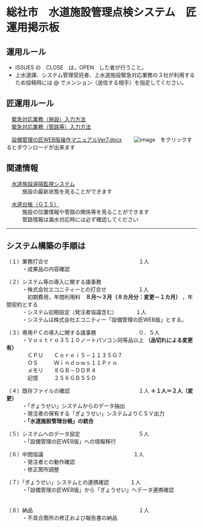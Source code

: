 # 総社市　水道施設管理点検システム　匠運用掲示板
## 運用ルール  
* ISSUES の　CLOSE　は，OPEN　した者が行うこと。  
* 上水道課、システム管理受託者、上水道施設緊急対応業務の３社が利用するため投稿時には @ でメンション（送信する相手）を指定してください。  

## 匠運用ルール  
　[緊急対応業務（施設）入力方法](https://github.com/soja-suidou/shisetu_kanri_tenken/blob/main/%E7%B7%8A%E6%80%A5%E5%AF%BE%E5%BF%9C%E6%A5%AD%E5%8B%99%EF%BC%88%E6%96%BD%E8%A8%AD%EF%BC%89%E5%85%A5%E5%8A%9B%E6%96%B9%E6%B3%95.md)  
　[緊急対応業務（管路等）入力方法](https://github.com/soja-suidou/shisetu_kanri_tenken/blob/main/%E7%B7%8A%E6%80%A5%E5%AF%BE%E5%BF%9C%E6%A5%AD%E5%8B%99%EF%BC%88%E7%AE%A1%E8%B7%AF%E7%AD%89%EF%BC%89%E5%85%A5%E5%8A%9B%E6%96%B9%E6%B3%95.md)

 　[設備管理の匠WEB版操作マニュアルVer7.docx](https://github.com/soja-suidou/shisetu_kanri_tenken/blob/main/%E8%A8%AD%E5%82%99%E7%AE%A1%E7%90%86%E3%81%AE%E5%8C%A0WEB%E7%89%88%E6%93%8D%E4%BD%9C%E3%83%9E%E3%83%8B%E3%83%A5%E3%82%A2%E3%83%ABVer7.docx) 　　![image](https://github.com/soja-suidou/shisetu_kanri_tenken/assets/139528738/1f6ceda6-cf3b-456a-a86b-90c8184c0dc1)　をクリックするとダウンロードが出来ます  
  
## 関連情報  
　[水道施設遠隔監視システム](https://github.com/soja-suidou/shisetu_kanri_tenken/blob/main/%E9%81%A0%E9%9A%94%E7%9B%A3%E8%A6%96%E3%82%B7%E3%82%B9%E3%83%86%E3%83%A0.md)  
　　　施設の最新状態を見ることができます

　[水道台帳（ＧＩＳ）](https://github.com/soja-suidou/shisetu_kanri_tenken/blob/main/%E6%B0%B4%E9%81%93%E5%8F%B0%E5%B8%B3%EF%BC%88%EF%BC%A7%EF%BC%A9%EF%BC%B3%EF%BC%89.md)  
　　　施設の位置情報や管路の関係等を見ることができます  
　　　管路情報は漏水対応時には必ず確認してください  

---
## システム構築の手順は
（１）業務打合せ　　　　　　　　　　　　　　　　　１人  
　　　・成果品の内容確認  

（２）システム等の導入に関する諸事務  
　　　・株式会社エコニティーとの打合せ　　　　　　１人  
　　　　初期費用，年間利用料　**８月～３月（８カ月分：変更－１カ月）** ，年間契約とする  
　　　・システム初期設定（発注者協議含む）　　　　１人  
　　　・システムは株式会社エコニティー「設備管理の匠WEB版」とする。  

（３）専用ＰＣの導入に関する諸事務　　　　　　　　０．５人  
　　　・Ｖｏｓｔｒｏ３５１０ノートパソコン同等品以上 **（品切れによる変更有）**    
　　　　ＣＰＵ　　Ｃｏｒｅｉ５－１１３５Ｇ７  
　　　　ＯＳ　　　Ｗｉｎｄｏｗｓ１１Ｐｒｏ  
　　　　メモリ　　８ＧＢ－ＤＤＲ４  
　　　　記憶　　　２５６ＧＢＳＳＤ  

（４）既存ファイルの確認　　　　　　　　　　　　　１人 **＋１人＝２人（変更）**   
　　　・「ぎょうせい」システムからのデータ抽出  
　　　・発注者の保有する「ぎょうせい」システムよりＣＳＶ出力  
　　　・**「水道施設管理台帳」の統合**

（５）システムへのデータ設定　　　　　　　　　　　５人  
　　　・「設備管理の匠WEB版」への情報移行

（６）中間協議　　　　　　　　　　　　　　　　　１人  
　　　・発注者との動作確認  
　　　・修正箇所調整  

（７）「ぎょうせい」システムとの連携確認　　　　１人  
　　　・「設備管理の匠WEB版」から「ぎょうせい」へデータ連携確認  
　　　

（８）納品　　　　　　　　　　　　　　　　　　　　１人  
　　　・不具合箇所の修正および報告書の納品  
